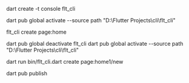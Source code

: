 dart create -t console flt_cli 


dart pub global activate --source path "D:\Flutter Projects\cli\flt_cli"


flt_cli create page:home

dart pub global deactivate flt_cli
dart pub global activate --source path "D:\Flutter Projects\cli\flt_cli"


dart run bin/flt_cli.dart create page:home1/new

dart pub publish